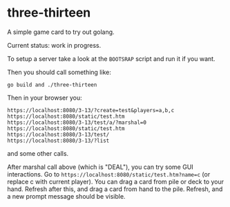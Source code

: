 # three-thirteen

A simple game card to try out golang.

Current status: work in progress.

To setup a server take a look at the `BOOTSRAP` script and run it if you want.

Then you should call something like:
```
go build and ./three-thirteen
```

Then in your browser you:
```
https://localhost:8080/3-13/?create=test&players=a,b,c
https://localhost:8080/static/test.htm
https://localhost:8080/3-13/test/a/?marshal=0
https://localhost:8080/static/test.htm
https://localhost:8080/3-13/test/
https://localhost:8080/3-13/?list
```
and some other calls.

After marshal call above (which is "DEAL"), you can try some GUI interactions.
Go to `https://localhost:8080/static/test.htm?name=c` (or replace c with current player).
You can drag a card from pile or deck to your hand.
Refresh after this, and drag a card from hand to the pile.
Refresh, and a new prompt message should be visible.

